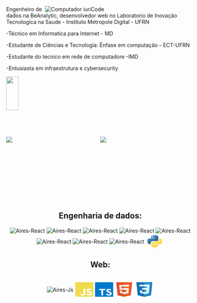 <div>
<img src="https://raw.githubusercontent.com/MicaelliMedeiros/micaellimedeiros/master/image/computer-illustration.png" min-width="400px" max-width="400px" width="400px" align="right" alt="Computador iuriCode">

<p align="left"> 
  Engenheiro de dados na BeAnalytic, desenvolvedor web no Laboratorio de Inovação Tecnologica na Saude - Instituto Metropole Digital - UFRN
</p>

<p align="left">
 -Técnico em Informatica para Internet - MD
</p>
<p align="left">
 -Estudante de Ciências e Tecnologia: Ênfase em computação - ECT-UFRN 
</p>

<p align="left">
  -Estudante do tecnico em rede de computadore -IMD
</p>


<p align="left">
 -Entusiasta em infraestrutura e cybersecurity 
</p>
   <div  style="border-radius=1500px" >
 <a  href="https://www.linkedin.com/in/gabriel-aires-a4a95b200/" target="_blank"><img height="90em" width= "25.5%"style="border-radius=1500px" src="https://img.shields.io/badge/-LinkedIn-%230077B5?style=for-the-badge&logo=linkedin&logoColor=white" target="_blank"></a> 
</div>


<br/>
<br/>
<br/>
<br/>






  <img align="left"  src="https://github-readme-stats.vercel.app/api/top-langs/?username=GabrielAirex&theme=dracula&hide_langs_below=1" />

 <img align="right"    width= "50%" src="https://github-readme-stats.vercel.app/api/top-langs/?username=GabrielAirex&layout=compact&langs_count=7&theme=dark"/>


<br/>
<br/>
<br/>
<br/>
<br/>
<br/>
<br/>
<br/>
<br/>
<br/>

 
    
   <h2 align="center"> Engenharia de dados:</h2>
    <div align="center">
    <img align="center" alt="Aires-React" height="40" width="50" src="https://cdn.jsdelivr.net/gh/devicons/devicon/icons/svelte/svelte-original.svg">
    <img align="center" alt="Aires-React" height="40" width="50" src="https://cdn.jsdelivr.net/gh/devicons/devicon/icons/react/react-original.svg">
    <img align="center" alt="Aires-React" height="40" width="50" src="https://cdn.jsdelivr.net/gh/devicons/devicon/icons/selenium/selenium-original.svg">
    <img align="center" alt="Aires-React" height="40" width="50" src="https://cdn.jsdelivr.net/gh/devicons/devicon/icons/nginx/nginx-original.svg">
    <img align="center" alt="Aires-React" height="40" width="50" src="https://cdn.jsdelivr.net/gh/devicons/devicon/icons/jupyter/jupyter-original-wordmark.svg">
       <img align="center" alt="Aires-React" height="40" width="50" src="https://cdn.jsdelivr.net/gh/devicons/devicon/icons/docker/docker-original.svg">
       <img align="center" alt="Aires-React" height="40" width="50" src="https://cdn.jsdelivr.net/gh/devicons/devicon/icons/mysql/mysql-plain.svg">
      <img align="center" alt="Aires-React" height="40" width="50" src="https://cdn.jsdelivr.net/gh/devicons/devicon/icons/postgresql/postgresql-original-wordmark.svg">
      <img align="center" alt="Aires-Python" height="40" width="50" src="https://raw.githubusercontent.com/devicons/devicon/master/icons/python/python-original.svg">
    </div>
  
  <h2 align="center"> Web:</h2>
      
<div style="display: inline_block" align="center"><br>
  <img align="center" alt="Aires-Js" height="40" width="50" src="https://cdn.jsdelivr.net/gh/devicons/devicon/icons/php/php-plain.svg">
  <img align="center" alt="Aires-Js" height="40" width="50" src="https://raw.githubusercontent.com/devicons/devicon/master/icons/javascript/javascript-plain.svg">
  <img align="center" alt="Aires-Ts" height="40" width="50" src="https://raw.githubusercontent.com/devicons/devicon/master/icons/typescript/typescript-plain.svg">
  <img align="center" alt="Aires-HTML" height="40" width="50" src="https://raw.githubusercontent.com/devicons/devicon/master/icons/html5/html5-original.svg">
  <img align="center" alt="Aires-CSS" height="40" width="50" src="https://raw.githubusercontent.com/devicons/devicon/master/icons/css3/css3-original.svg">
</div>
      
  </br>
  </br>

     
    
